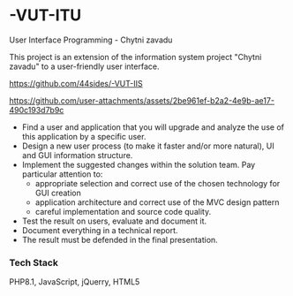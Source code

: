 # -VUT-ITU

User Interface Programming - Chytni zavadu

This project is an extension of the information system project "Chytni zavadu" to a user-friendly user interface.

https://github.com/44sides/-VUT-IIS

https://github.com/user-attachments/assets/2be961ef-b2a2-4e9b-ae17-490c193d7b9c

- Find a user and application that you will upgrade and analyze the use of this application by a specific user.
- Design a new user process (to make it faster and/or more natural), UI and GUI information structure.
- Implement the suggested changes within the solution team. Pay particular attention to:
  - appropriate selection and correct use of the chosen technology for GUI creation
  - application architecture and correct use of the MVC design pattern
  - careful implementation and source code quality.
- Test the result on users, evaluate and document it.
- Document everything in a technical report.
- The result must be defended in the final presentation.

### Tech Stack 
PHP8.1, JavaScript, jQuerry, HTML5
